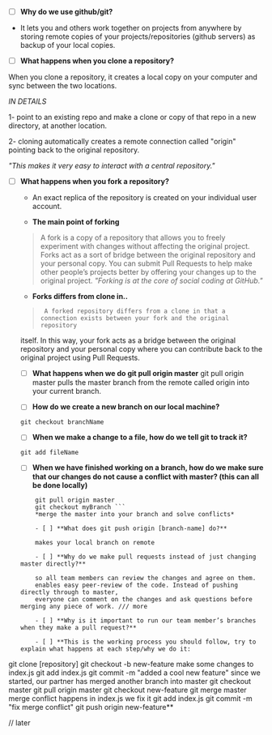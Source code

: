 - [ ] **Why do we use github/git?**
 - It lets you and others work together on projects from anywhere by storing remote copies 
  of your projects/repositories (github servers) as backup of your local copies.
  
- [ ] **What happens when you clone a repository?**
  
 When you clone a repository, it creates a local copy on your computer and sync between the two locations.

  _IN DETAILS_

 1- point to an existing repo and make a clone or copy of that repo in a new directory, at another location. 

 2- cloning automatically creates a remote connection called "origin" pointing back to the original repository.

 *"This makes it very easy to interact with a central repository."*

- [ ] **What happens when you fork a repository?**

  - An exact replica of the repository is created on your individual user account.
  
   - **The main point of forking**
  >   A fork is a copy of a repository that allows you to freely experiment with changes without affecting the original        project.
 Forks act as a sort of bridge between the original repository and your personal copy. You can submit Pull Requests to help 
 make other people’s projects better by offering your changes up to the original project. 
 *"Forking is at the core of social coding at GitHub."*
 
   - **Forks differs from clone in..**
  >      A forked repository differs from a clone in that a connection exists between your fork and the original repository
  itself. In this way, your fork acts as a bridge between the original repository and your personal copy where you
  can contribute back to the original project using Pull Requests.
  
  - [ ] **What happens when we do git pull origin master**
  git pull origin master pulls the master branch from the remote called origin into your current branch.
  
  - [ ] **How do we create a new branch on our local machine?**
  
  ``` git checkout branchName ```
  
  - [ ] **When we make a change to a file, how do we tell git to track it?**
  
  ``` git add fileName ```
  
  - [ ] **When we have finished working on a branch, how do we make sure that our changes do 
  not cause a conflict with master? (this can all be done locally)**
  
  ``` git checkout master
      git pull origin master
      git checkout myBranch ```
      *merge the master into your branch and solve conflicts*
      
      - [ ] **What does git push origin [branch-name] do?**
      
      makes your local branch on remote
      
      - [ ] **Why do we make pull requests instead of just changing master directly?**
      
      so all team members can review the changes and agree on them.
      enables easy peer-review of the code. Instead of pushing directly through to master, 
      everyone can comment on the changes and ask questions before merging any piece of work. /// more
      
      - [ ] **Why is it important to run our team member’s branches when they make a pull request?**
      
      - [ ] **This is the working process you should follow, try to explain what happens at each step/why we do it:
git clone [repository]
git checkout -b new-feature
make some changes to index.js
git add index.js
git commit -m "added a cool new feature"
since we started, our partner has merged another branch into master
git checkout master
git pull origin master
git checkout new-feature
git merge master
merge conflict happens in index.js we fix it
git add index.js
git commit -m "fix merge conflict"
git push origin new-feature**
  
  // later
  
